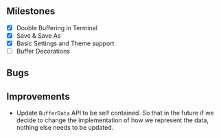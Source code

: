 ## Milestones

- [x] Double Buffering in Terminal
- [x] Save & Save As
- [x] Basic Settings and Theme support
- [ ] Buffer Decorations

## Bugs


## Improvements

- Update `BufferData` API to be self contained. So that in the future if we decide to
  change the implementation of how we represent the data, nothing else needs to be updated.
